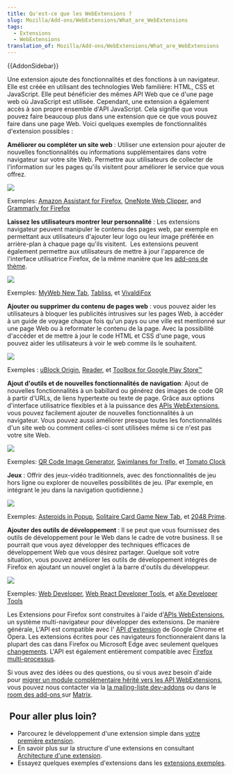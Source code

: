 ```yaml
---
title: Qu'est-ce que les WebExtensions ?
slug: Mozilla/Add-ons/WebExtensions/What_are_WebExtensions
tags:
  - Extensions
  - WebExtensions
translation_of: Mozilla/Add-ons/WebExtensions/What_are_WebExtensions
---
```

{{AddonSidebar}}

Une extension ajoute des fonctionnalités et des fonctions à un navigateur. Elle est créée en utilisant des technologies Web familière: HTML, CSS et JavaScript. Elle peut bénéficier des mêmes API Web que ce d'une page web où JavaScript est utilisée. Cependant, une extension a également accès à son propre ensemble d'API JavaScript. Cela signifie que vous pouvez faire beaucoup plus dans une extension que ce que vous pouvez faire dans une page Web. Voici quelques exemples de fonctionnalités d'extension possibles :

**Améliorer ou compléter un site web** : Utiliser une extension pour ajouter de nouvelles fonctionnalités ou informations supplémentaires dans votre navigateur sur votre site Web. Permettre aux utilisateurs de collecter de l'information sur les pages qu'ils visitent pour améliorer le service que vous offrez.

![](amazon_add_on.png)

Exemples: [Amazon Assistant for Firefox](https://addons.mozilla.org/en-US/firefox/addon/amazon-browser-bar/), [OneNote Web Clipper](https://addons.mozilla.org/en-US/firefox/addon/onenote-clipper/), and [Grammarly for Firefox](https://addons.mozilla.org/en-US/firefox/addon/grammarly-1/)

**Laissez les utilisateurs montrer leur personnalité** : Les extensions navigateur peuvent manipuler le contenu des pages web, par exemple en permettant aux utilisateurs d'ajouter leur logo ou leur image préférée en arrière-plan à chaque page qu'ils visitent.  Les extensions peuvent également permettre aux utilisateurs de mettre à jour l'apparence de l'interface utilisatrice Firefox, de la même manière que les [add-ons de thème](/fr/Add-ons/Themes/Theme_concepts).

![](myweb_new_tab_add_on.png)

Exemples: [MyWeb New Tab](https://addons.mozilla.org/en-US/firefox/addon/myweb-new-tab/), [Tabliss](https://addons.mozilla.org/en-US/firefox/addon/tabliss/), et [VivaldiFox](https://addons.mozilla.org/en-US/firefox/addon/vivaldifox/)

**Ajouter ou supprimer du contenu de pages web** : vous pouvez aider les utilisateurs à bloquer les publicités intrusives sur les pages Web, à accéder à un guide de voyage chaque fois qu'un pays ou une ville est mentionné sur une page Web ou à reformater le contenu de la page. Avec la possibilité d'accéder et de mettre à jour le code HTML et CSS d'une page, vous pouvez aider les utilisateurs à voir le web comme ils le souhaitent.

![](ublock_origin_add_on.png)

Exemples : [uBlock Origin](https://addons.mozilla.org/en-US/firefox/addon/ublock-origin/), [Reader](https://addons.mozilla.org/en-US/firefox/addon/reader/), et [Toolbox for Google Play Store™](https://addons.mozilla.org/en-US/firefox/addon/toolbox-google-play-store/)

**Ajout d'outils et de nouvelles fonctionnalités de navigation**: Ajout de nouvelles fonctionnalités à un babillard ou générez des images de code QR à partir d'URLs, de liens hypertexte ou texte de page. Grâce aux options d'interface utilisatrice flexibles et à la puissance des [APIs WebExtensions](/fr/Add-ons/WebExtensions), vous pouvez facilement ajouter de nouvelles fonctionnalités à un navigateur. Vous pouvez aussi améliorer presque toutes les fonctionnalités d'un site web ou comment celles-ci sont utilisées même si ce n'est pas votre site Web.

![](qr_code_image_generator_add_on.png)

Exemples: [QR Code Image Generator](https://addons.mozilla.org/en-US/firefox/addon/qr-code-image-generator/), [Swimlanes for Trello](https://addons.mozilla.org/en-US/firefox/addon/swimlanes-for-trello/), et [Tomato Clock](https://addons.mozilla.org/en-US/firefox/addon/tomato-clock/)

**Jeux** : Offrir des jeux-vidéo traditionnels, avec des fonctionnalités de jeu hors ligne ou explorer de nouvelles possibilités de jeu. (Par exemple, en intégrant le jeu dans la navigation quotidienne.)

![](asteroids_in_popup_add_on_.png)

Exemples: [Asteroids in Popup](https://addons.mozilla.org/en-US/firefox/addon/asteroids-in-popup/), [Solitaire Card Game New Tab](https://addons.mozilla.org/en-US/firefox/addon/solitaire-card-game-new-tab/), et [2048 Prime](https://addons.mozilla.org/en-US/firefox/addon/2048-prime/).

**Ajouter des outils de développement** : Il se peut que vous fournissez des outils de développement pour le Web dans le cadre de votre business. Il se pourrait que vous ayez développer des techniques efficaces de développement Web que vous désirez partager. Quelque soit votre situation, vous pouvez améliorer les outils de développement intégrés de Firefox en ajoutant un nouvel onglet à la barre d'outils du développeur.

![](axe_developer_tools_add_on.png)

Exemples: [Web Developer](https://addons.mozilla.org/en-US/firefox/addon/web-developer/), [Web React Developer Tools](https://addons.mozilla.org/en-US/firefox/addon/react-devtools/), et [aXe Developer Tools](https://addons.mozilla.org/en-US/firefox/addon/axe-devtools/)

Les Extensions pour Firefox sont construites à l'aide d'[APIs WebExtensions](/fr/Add-ons/WebExtensions), un système multi-navigateur pour développer des extensions. De manière générale, L'API est compatible avec l' [API d'extension](https://developer.chrome.com/extensions) de Google Chrome et Opera. Les extensions écrites pour ces navigateurs fonctionneraient dans la plupart des cas dans Firefox ou Microsoft Edge avec seulement quelques [changements](/fr/Add-ons/WebExtensions/Porting_a_Google_Chrome_extension). L'API est également entièrement compatible avec [Firefox multi-processus](/fr/Firefox/Multiprocess_Firefox).

Si vous avez des idées ou des questions, ou si vous avez besoin d'aide pour [migrer un module complémentaire hérité vers les API WebExtensions](https://extensionworkshop.com/documentation/develop/porting-a-legacy-firefox-extension/), vous pouvez nous contacter via la  [la mailing-liste dev-addons](https://mail.mozilla.org/listinfo/dev-addons) ou dans le [room des add-ons ](https://chat.mozilla.org/#/room/#addons:mozilla.org)sur [Matrix](https://wiki.mozilla.org/Matrix).

##  Pour aller plus loin?

- Parcourez le développement d'une extension simple dans [votre première extension](/fr/Add-ons/WebExtensions/Your_first_WebExtension).
- En savoir plus sur la structure d'une extensions en consultant [Architecture d'une extension](/fr/Add-ons/WebExtensions/Anatomy_of_a_WebExtension).
- Essayez quelques exemples d'extensions dans les [extensions exemples](/fr/Add-ons/WebExtensions/Examples).
